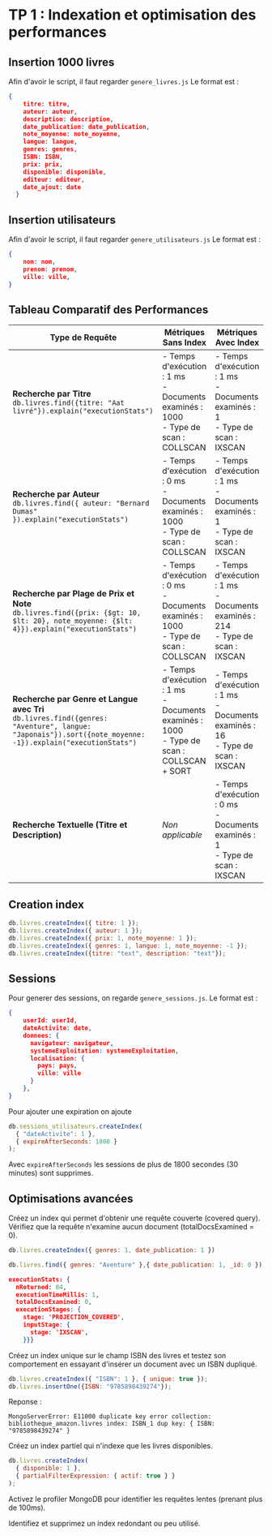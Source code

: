 # TP 1 : Indexation et optimisation des performances
## Insertion 1000 livres
Afin d'avoir le script, il faut regarder `genere_livres.js`
Le format est :
```json
{
    titre: titre,
    auteur: auteur,
    description: description,
    date_publication: date_publication,
    note_moyenne: note_moyenne, 
    langue: langue,
    genres: genres,
    ISBN: ISBN,
    prix: prix,
    disponible: disponible, 
    editeur: editeur,
    date_ajout: date
  }
```

## Insertion utilisateurs
Afin d'avoir le script, il faut regarder `genere_utilisateurs.js`
Le format est :
```json
{
    nom: nom,
    prenom: prenom,
    ville: ville,
}
```
## Tableau Comparatif des Performances

| Type de Requête | Métriques Sans Index | Métriques Avec Index |
|----------------|---------------------|---------------------|
| **Recherche par Titre** <br>`db.livres.find({titre: "Aat livré"}).explain("executionStats")` | - Temps d'exécution : 1 ms<br>- Documents examinés : 1000<br>- Type de scan : COLLSCAN | - Temps d'exécution : 1 ms<br>- Documents examinés : 1<br>- Type de scan : IXSCAN |
| **Recherche par Auteur** <br>`db.livres.find({ auteur: "Bernard Dumas" }).explain("executionStats")` | - Temps d'exécution : 0 ms<br>- Documents examinés : 1000<br>- Type de scan : COLLSCAN | - Temps d'exécution : 1 ms<br>- Documents examinés : 1<br>- Type de scan : IXSCAN |
| **Recherche par Plage de Prix et Note** <br>`db.livres.find({prix: {$gt: 10, $lt: 20}, note_moyenne: {$lt: 4}}).explain("executionStats")` | - Temps d'exécution : 0 ms<br>- Documents examinés : 1000<br>- Type de scan : COLLSCAN | - Temps d'exécution : 1 ms<br>- Documents examinés : 214<br>- Type de scan : IXSCAN |
| **Recherche par Genre et Langue avec Tri** <br>`db.livres.find({genres: "Aventure", langue: "Japonais"}).sort({note_moyenne: -1}).explain("executionStats")` | - Temps d'exécution : 1 ms<br>- Documents examinés : 1000<br>- Type de scan : COLLSCAN + SORT | - Temps d'exécution : 1 ms<br>- Documents examinés : 16<br>- Type de scan : IXSCAN |
| **Recherche Textuelle (Titre et Description)** | *Non applicable* | - Temps d'exécution : 0 ms<br>- Documents examinés : 1<br>- Type de scan : IXSCAN |

## Creation index
```js
db.livres.createIndex({ titre: 1 });
db.livres.createIndex({ auteur: 1 });
db.livres.createIndex({ prix: 1, note_moyenne: 1 });
db.livres.createIndex({ genres: 1, langue: 1, note_moyenne: -1 });
db.livres.createIndex({titre: "text", description: "text"});
```

## Sessions

Pour generer des sessions, on regarde `genere_sessions.js`.
Le format est :
```json
{
    userId: userId,
    dateActivite: date,
    donnees: {
      navigateur: navigateur,
      systemeExploitation: systemeExploitation,
      localisation: {
        pays: pays,
        ville: ville
      }
    },
}
```

Pour ajouter une expiration on ajoute 
```js
db.sessions_utilisateurs.createIndex(
  { "dateActivite": 1 }, 
  { expireAfterSeconds: 1800 }  
);
```
Avec `expireAfterSeconds` les sessions de plus de 1800 secondes (30 minutes) sont supprimes.

## Optimisations avancées

Créez un index qui permet d'obtenir une requête couverte (covered query). Vérifiez que la requête n'examine aucun document (totalDocsExamined = 0).
```js
db.livres.createIndex({ genres: 1, date_publication: 1 })

db.livres.find({ genres: "Aventure" },{ date_publication: 1, _id: 0 }).explain("executionStats")
```
```json
executionStats: {
  nReturned: 84,
  executionTimeMillis: 1,
  totalDocsExamined: 0,
  executionStages: {
    stage: 'PROJECTION_COVERED',
    inputStage: {
      stage: 'IXSCAN',
    }}}
```

Créez un index unique sur le champ ISBN des livres et testez son comportement en essayant d'insérer un document avec un ISBN dupliqué.
```js
db.livres.createIndex({ "ISBN": 1 }, { unique: true });
db.livres.insertOne({ISBN: "9785898439274"});
```

Reponse :
```shell
MongoServerError: E11000 duplicate key error collection: 
bibliotheque_amazon.livres index: ISBN_1 dup key: { ISBN: "9785898439274" }
```

Créez un index partiel qui n'indexe que les livres disponibles.
```js
db.livres.createIndex(
  { disponible: 1 },
  { partialFilterExpression: { actif: true } }
);
```

Activez le profiler MongoDB pour identifier les requêtes lentes (prenant plus de 100ms).

Identifiez et supprimez un index redondant ou peu utilisé.